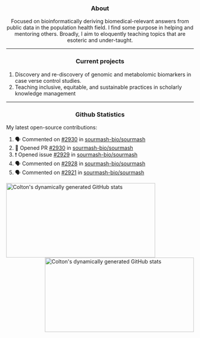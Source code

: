 <!--
Inspiration derived from:
1. https://zzetao.github.io/awesome-github-profile/
2. https://github.com/spcanelon
3. https://github.com/tallguyjenks

Tools used:
1. https://github.com/anuraghazra/github-readme-stats
2. https://github.com/jamesgeorge007/github-activity-readme
3. https://github.com/topics/profile-readme
-->

<h3 align="center">About</h3>

<p align="center">
Focused on bioinformatically deriving biomedical-relevant answers from public data in the population health field. 
I find some purpose in helping and mentoring others. Broadly, I aim to eloquently teaching topics that are esoteric and under-taught.
</p>

---

<h3 align="center">Current projects</h3>

1. Discovery and re-discovery of genomic and metabolomic biomarkers in case verse control studies.
2. Teaching inclusive, equitable, and sustainable practices in scholarly knowledge management

---

<h3 align="center">Github Statistics</h3>

My latest open-source contributions:

<!--START_SECTION:activity-->
1. 🗣 Commented on [#2930](https://github.com/sourmash-bio/sourmash/pull/2930#issuecomment-1894792741) in [sourmash-bio/sourmash](https://github.com/sourmash-bio/sourmash)
2. 💪 Opened PR [#2930](https://github.com/sourmash-bio/sourmash/pull/2930) in [sourmash-bio/sourmash](https://github.com/sourmash-bio/sourmash)
3. ❗ Opened issue [#2929](https://github.com/sourmash-bio/sourmash/issues/2929) in [sourmash-bio/sourmash](https://github.com/sourmash-bio/sourmash)
4. 🗣 Commented on [#2928](https://github.com/sourmash-bio/sourmash/pull/2928#issuecomment-1893904409) in [sourmash-bio/sourmash](https://github.com/sourmash-bio/sourmash)
5. 🗣 Commented on [#2921](https://github.com/sourmash-bio/sourmash/pull/2921#issuecomment-1892556316) in [sourmash-bio/sourmash](https://github.com/sourmash-bio/sourmash)
<!--END_SECTION:activity-->

<a href="https://github.com/ccbaumler">
  <img height="200" width=400 align="left" alt="Colton's dynamically generated GitHub stats" src="https://github-readme-stats.vercel.app/api?username=ccbaumler&show_icons=true&title_color=434d58&icon_color=fa8072&ring_color=ba55d3"/>
</a>
<a href="https://github.com/ccbaumler">
  <img height="200" width=400 align="right" alt="Colton's dynamically generated GitHub stats" src="https://github-readme-stats.vercel.app/api/top-langs/?username=ccbaumler&layout=compact&langs_count=6&card_width=320&title_color=434d58&hide=Standard%20ML,%20TeX,%20Jupyter%20Notebook" />
</a>
